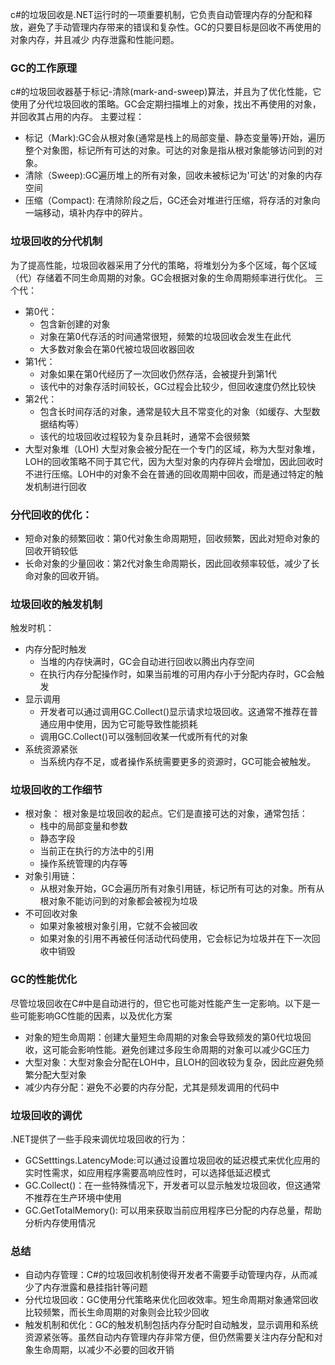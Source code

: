 c#的垃圾回收是.NET运行时的一项重要机制，它负责自动管理内存的分配和释放，避免了手动管理内存带来的错误和复杂性。GC的只要目标是回收不再使用的对象内存，并且减少 内存泄露和性能问题。
### GC的工作原理
c#的垃圾回收器基于标记-清除(mark-and-sweep)算法，并且为了优化性能，它使用了分代垃圾回收的策略。GC会定期扫描堆上的对象，找出不再使用的对象，并回收其占用的内存。
主要过程：
+ 标记（Mark):GC会从根对象(通常是栈上的局部变量、静态变量等)开始，遍历整个对象图，标记所有可达的对象。可达的对象是指从根对象能够访问到的对象。
+ 清除（Sweep):GC遍历堆上的所有对象，回收未被标记为'可达'的对象的内存空间
+ 压缩（Compact): 在清除阶段之后，GC还会对堆进行压缩，将存活的对象向一端移动，填补内存中的碎片。
### 垃圾回收的分代机制
为了提高性能，垃圾回收器采用了分代的策略，将堆划分为多个区域，每个区域（代）存储着不同生命周期的对象。GC会根据对象的生命周期频率进行优化。
三个代：
+ 第0代：
  - 包含新创建的对象
  - 对象在第0代存活的时间通常很短，频繁的垃圾回收会发生在此代
  - 大多数对象会在第0代被垃圾回收器回收
+ 第1代：
  - 对象如果在第0代经历了一次回收仍然存活，会被提升到第1代
  - 该代中的对象存活时间较长，GC过程会比较少，但回收速度仍然比较快
+ 第2代：
  - 包含长时间存活的对象，通常是较大且不常变化的对象（如缓存、大型数据结构等）
  - 该代的垃圾回收过程较为复杂且耗时，通常不会很频繁
+ 大型对象堆（LOH)
  大型对象会被分配在一个专门的区域，称为大型对象堆，LOH的回收策略不同于其它代，因为大型对象的内存碎片会增加，因此回收时不进行压缩。LOH中的对象不会在普通的回收周期中回收，而是通过特定的触发机制进行回收
### 分代回收的优化：
+ 短命对象的频繁回收：第0代对象生命周期短，回收频繁，因此对短命对象的回收开销较低
+ 长命对象的少量回收：第2代对象生命周期长，因此回收频率较低，减少了长命对象的回收开销。
### 垃圾回收的触发机制
触发时机：
+ 内存分配时触发
  - 当堆的内存快满时，GC会自动进行回收以腾出内存空间
  - 在执行内存分配操作时，如果当前堆的可用内存小于分配内存时，GC会触发
+ 显示调用
  - 开发者可以通过调用GC.Collect()显示请求垃圾回收。这通常不推荐在普通应用中使用，因为它可能导致性能损耗
  - 调用GC.Collect()可以强制回收某一代或所有代的对象
+ 系统资源紧张
  - 当系统内存不足，或者操作系统需要更多的资源时，GC可能会被触发。
### 垃圾回收的工作细节
+ 根对象：
根对象是垃圾回收的起点。它们是直接可达的对象，通常包括：
  - 栈中的局部变量和参数
  - 静态字段
  - 当前正在执行的方法中的引用
  - 操作系统管理的内存等
+ 对象引用链：
  - 从根对象开始，GC会遍历所有对象引用链，标记所有可达的对象。所有从根对象不能访问到的对象都会被视为垃圾
+ 不可回收对象
  - 如果对象被根对象引用，它就不会被回收
  - 如果对象的引用不再被任何活动代码使用，它会标记为垃圾并在下一次回收中销毁
### GC的性能优化
尽管垃圾回收在C#中是自动进行的，但它也可能对性能产生一定影响。以下是一些可能影响GC性能的因素，以及优化方案
+ 对象的短生命周期：创建大量短生命周期的对象会导致频发的第0代垃圾回收，这可能会影响性能。避免创建过多段生命周期的对象可以减少GC压力
+ 大型对象：大型对象会分配在LOH中，且LOH的回收较为复杂，因此应避免频繁分配大型对象
+ 减少内存分配：避免不必要的内存分配，尤其是频发调用的代码中
### 垃圾回收的调优
.NET提供了一些手段来调优垃圾回收的行为：
+ GCSetttings.LatencyMode:可以通过设置垃圾回收的延迟模式来优化应用的实时性需求，如应用程序需要高响应性时，可以选择低延迟模式
+ GC.Collect()：在一些特殊情况下，开发者可以显示触发垃圾回收，但这通常不推荐在生产环境中使用
+ GC.GetTotalMemory(): 可以用来获取当前应用程序已分配的内存总量，帮助分析内存使用情况
### 总结
+ 自动内存管理：C#的垃圾回收机制使得开发者不需要手动管理内存，从而减少了内存泄露和悬挂指针等问题
+ 分代垃圾回收：GC使用分代策略来优化回收效率。短生命周期对象通常回收比较频繁，而长生命周期的对象则会比较少回收
+ 触发机制和优化：GC的触发机制包括内存分配时自动触发，显示调用和系统资源紧张等。虽然自动内存管理内存非常方便，但仍然需要关注内存分配和对象生命周期，以减少不必要的回收开销
